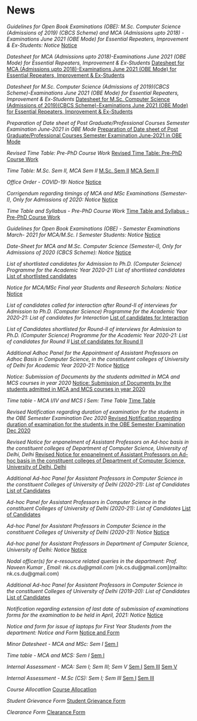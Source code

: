 # News
*Guidelines for Open Book Examinations \(OBE\): M\.Sc\. Computer Science \(Admissions of 2019\) \(CBCS Scheme\) and MCA \(Admissions upto 2018\) \- Examinations June 2021 \(OBE Mode\) for Essential Repeaters, Improvement & Ex\-Students: Notice*
[Notice](http://cs\.du\.ac\.in/uploads/OBE\_Guidelines/june2021/OBE\_Notice\.pdf)

*Datesheet for MCA \(Admissions upto 2018\)\-Examinations June 2021 \(OBE Mode\) for Essential Repeaters, Improvement & Ex\-Students*
[Datesheet for MCA \(Admissions upto 2018\)\-Examinations June 2021 \(OBE Mode\) for Essential Repeaters, Improvement & Ex\-Students](http://cs\.du\.ac\.in/uploads/Examination/2021/Date%20Sheet%20for%20MCA%20ER%20II\-IV%20Sem%20June%202021\.pdf)

*Datesheet for M\.Sc\. Computer Science \(Admissions of 2019\)\(CBCS Scheme\)\-Examinations June 2021 \(OBE Mode\) for Essential Repeaters, Improvement & Ex\-Students*
[Datesheet for M\.Sc\. Computer Science \(Admissions of 2019\)\(CBCS Scheme\)\-Examinations June 2021 \(OBE Mode\) for Essential Repeaters, Improvement & Ex\-Students](http://cs\.du\.ac\.in/uploads/Examination/2021/Date%20sheet%20for%20MSc%20ER%20Imp%20June%202021\.pdf)

*Preparation of Date sheet of Post Graduate/Professional Courses Semester Examination June\-2021 in OBE Mode*
[Preparation of Date sheet of Post Graduate/Professional Courses Semester Examination June\-2021 in OBE Mode](http://cs\.du\.ac\.in/uploads/Examination/2021/Letter%20regarding%20PG%20DATE%20SEHEET%20JUNE%202021\.pdf)

*Revised Time Table: Pre\-PhD Course Work*
[Revised Time Table: Pre\-PhD Course Work](http://cs\.du\.ac\.in/uploads/phd\-cs/2020\-21/RevisedTimeTableforPrePhD\-CourseWork\-March2021\.pdf)

*Time Table: M\.Sc\. Sem II, MCA Sem II*
[M\.Sc\. Sem II](http://cs\.du\.ac\.in/uploads/student/time\-table/2021/EvenSem/TIME%20TABLE%20MSc%20II%20sem%20April%202021\.pdf)
[MCA Sem II](http://cs\.du\.ac\.in/uploads/student/time\-table/2021/EvenSem/TIME%20TABLE%20MCA%20II%20sem%20April%202021\.pdf)

*Office Order \- COVID\-19: Notice*
[Notice](http://www\.du\.ac\.in/uploads/new\-web/03042021\-Office%20Order%20\-%20COVID%20\-%2019\.pdf)

*Corrigendum regarding timings of MCA and MSc Examinations \(Semester\-I\), Only for Admissions of 2020: Notice*
[Notice](http://cs\.du\.ac\.in/uploads/Examination/2021/Corrigendum\-March21\.pdf)

*Time Table and Syllabus \- Pre\-PhD Course Work*
[Time Table and Syllabus \- Pre\-PhD Course Work](http://cs\.du\.ac\.in/uploads/phd\-cs/2020\-21/PrePhD\-CourseWork\-March2021\.pdf)

*Guidelines for Open Book Examinations \(OBE\) \- Semester Examinations March\- 2021 for MCA/M\.Sc\. I Semester Students: Notice*
[Notice](http://cs\.du\.ac\.in/uploads/OBE\_Guidelines/march2021/OBE%20Notice\.pdf)

*Date\-Sheet for MCA and M\.Sc\. Computer Science \(Semester\-I\), Only for Admissions of 2020 \(CBCS Scheme\): Notice*
[Notice](http://cs\.du\.ac\.in/uploads/Examination/2021/Date%20Sheet%20for%20I%20Sem%20March%202021\.pdf)

*List of shortlisted candidates for Admission to Ph\.D\. \(Computer Science\) Programme for the Academic Year 2020\-21: List of shortlisted candidates*
[List of shortlisted candidates](http://cs\.du\.ac\.in/uploads/admissions/2020\-21/PhD/PhD\-Shortlisted\-Candidates\-2020\-21\.pdf)

*Notice for MCA/MSc Final year Students and Research Scholars: Notice*
[Notice](http://cs\.du\.ac\.in/uploads/student/misc\-notice/2021/Notice%20for%20Students%2031\.01\.21\.pdf)

*List of candidates called for interaction after Round\-II of interviews for Admission to Ph\.D\. \(Computer Science\) Programme for the Academic Year 2020\-21: List of candidates for Interaction*
[List of candidates for Interaction](http://cs\.du\.ac\.in/uploads/admissions/2020\-21/PhD/Candidates%20called%20for%20Interaction\-Jan29\-Signed\.pdf)

*List of Candidates shortlisted for Round\-II of interviews for Admission to Ph\.D\. \(Computer Science\) Programme for the Academic Year 2020\-21: List of candidates for Round II*
[List of candidates for Round II](http://cs\.du\.ac\.in/uploads/admissions/2020\-21/PhD/List%20of%20candidates%20Round\-II\-signed\.pdf)

*Additional Adhoc Panel for the Appointment of Assistant Professors on Adhoc Basis in Computer Science, in the constitutent colleges of University of Delhi for Academic Year 2020\-21: Notice*
[Notice](http://cs\.du\.ac\.in/uploads/adhoc\-panel/2021/Adhoc%20Panel%202020\-21%20List\.pdf)

*Notice: Submission of Documents by the students admitted in MCA and MCS courses in year 2020*
[Notice: Submission of Documents by the students admitted in MCA and MCS courses in year 2020](http://oldweb\.du\.ac\.in/du/uploads/COVID\-19/pdf/11\-01\-2021\-Notice\_Document%20Submission\.pdf)

*Time table \- MCA I/IV and MCS I Sem: Time Table*
[Time Table](http://cs\.du\.ac\.in/uploads/student/time\-table/2020/Time%20Table\.pdf)

*Revised Notification regarding duration of examination for the students in the OBE Semester Examination Dec 2020*
[Revised Notification regarding duration of examination for the students in the OBE Semester Examination Dec 2020](http://cs\.du\.ac\.in/uploads/Examination/2020/RevisedNotification1295\.pdf)

*Revised Notice for enpanelment of Assistant Professors on Ad\-hoc basis in the constituent colleges of Department of Computer Science, University of Delhi, Delhi*
[Revised Notice for enpanelment of Assistant Professors on Ad\-hoc basis in the constituent colleges of Department of Computer Science, University of Delhi, Delhi](http://cs\.du\.ac\.in/uploads/adhoc\-panel/2020/Adhoc\-Notice\.pdf)

*Additional Ad\-hoc Panel for Assistant Professors in Computer Science in the constituent Colleges of University of Delhi \(2020\-21\): List of Candidates*
[List of Candidates](http://cs\.du\.ac\.in/uploads/adhoc\-panel/2020/Additional\_Adoc\-panel\_college\.pdf)

*Ad\-hoc Panel for Assistant Professors in Computer Science in the constituent Colleges of University of Delhi \(2020\-21\): List of Candidates*
[List of Candidates](http://cs\.du\.ac\.in/uploads/adhoc\-panel/2020/Ad\-hoc%20PanelColleges2020\-21\.pdf)

*Ad\-hoc Panel for Assistant Professors in Computer Science in the constituent Colleges of University of Delhi \(2020\-21\): Notice*
[Notice](http://cs\.du\.ac\.in/uploads/adhoc\-panel/2020/Notice\-Colleges%20Adhoc2020\.pdf)

*Ad\-hoc panel for Assistant Professors in Department of Computer Science, University of Delhi: Notice*
[Notice](http://cs\.du\.ac\.in/uploads/adhoc\-panel/2020/Notice\-Department%20Adhoc\-2020\.pdf)

*Nodal officer\(s\) for e\-resource related queries in the department: Prof\. Naveen Kumar , Email: nk\.cs\.du@gmail\.com*
[nk\.cs\.du@gmail\.com](mailto: nk\.cs\.du@gmail\.com)

*Additional Ad\-hoc Panel for Assistant Professors in Computer Science in the constituent Colleges of University of Delhi \(2019\-20\): List of Candidates*
[List of Candidates](http://cs\.du\.ac\.in/uploads/adhoc\-panel/2019/Add\-Adhoc\-Panel\-Jan2020\.pdf)

*Notification regarding extension of last date of submission of examinations forms for the examination to be held in April, 2021: Notice*
[Notice](http://cs\.du\.ac\.in/uploads/OBE\_Guidelines/march2021/Last%20date%20notificaiton%20certt%20161%20\_PG\.pdf)

*Notice and form for issue of laptops for First Year Students from the department: Notice and Form*
[Notice and Form](http://cs\.du\.ac\.in/uploads/student/misc\-notice/2021/Laptop\-Issuing\-Notice%20and%20Form\.pdf)

*Minor Datesheet \- MCA and MSc: Sem I*
[Sem I](http://cs\.du\.ac\.in/uploads/student/Datesheet/2021/Minor%20Datesheet%20MCA%20MSc%20I%20Sem%20Feb%202021\.xlsx%20\-%20Sheet1\.pdf)

*Time table \- MCA and MCS: Sem I*
[Sem I](http://cs\.du\.ac\.in/uploads/student/time\-table/2020/TT\-FirstYear\-Dec13\.pdf)

*Internal Assessment \- MCA: Sem I; Sem III; Sem V*
[Sem I](http://cs\.du\.ac\.in/uploads/student/Result/2019/MCA%20I%20Sem%20IA%20Dec19\.pdf)
[Sem III](http://cs\.du\.ac\.in/uploads/student/Result/2019/MCA%20III%20Sem%20IA%20Dec19\.pdf)
[Sem V](http://cs\.du\.ac\.in/uploads/student/Result/2019/MCA%20V%20Sem%20IA%20Dec19\.pdf)

*Internal Assessment \- M\.Sc \(CS\): Sem I; Sem III*
[Sem I](http://cs\.du\.ac\.in/uploads/student/Result/2019/MCS%20I%20Sem%20IA%20Dec19\.pdf)
[Sem III](http://cs\.du\.ac\.in/uploads/student/Result/2019/MCS%20III%20Sem%20IA%20Dec19\.pdf)

*Course Allocatlion*
[Course Allocatlion](http://cs\.du\.ac\.in/uploads/student/Course%20Allocation\.pdf)

*Student Grievance Form*
[Student Grievance Form](http://app\.du\.ac\.in/sgr/index\.php/form/create)

*Clearance Form*
[Clearance Form](http://cs\.du\.ac\.in/uploads/misc/Clearance\-Form\.pdf)

